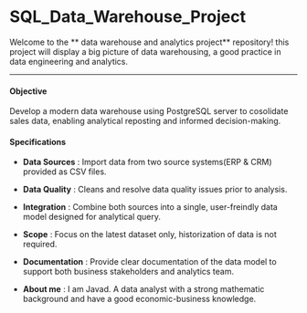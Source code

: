 # SQL_Data_Warehouse_Project
Welcome to the ** data warehouse and analytics project** repository!
this project will display a big picture of data warehousing, a good practice in data engineering and analytics.


----
#### Objective
Develop a modern data warehouse using PostgreSQL server to cosolidate sales data, enabling analytical reposting and informed decision-making.

#### Specifications
- **Data Sources** :
                Import data from two source systems(ERP & CRM) provided as CSV files.
                
- **Data Quality** :
                Cleans and resolve data quality issues prior to analysis.
                
- **Integration** :
                Combine both sources into a single, user-freindly data model designed for analytical query.

- **Scope** :
                Focus on the latest dataset only, historization of data is not required.
                
- **Documentation** :
                Provide clear documentation of the data model to support both business stakeholders and analytics team.

- **About me** :
            I am Javad. A data analyst with a strong mathematic background and have a good economic-business knowledge.
            
